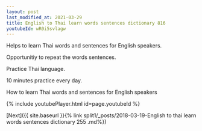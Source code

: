 ```yaml
---
layout: post
last_modified_at: 2021-03-29
title: English to Thai learn words sentences dictionary 816 
youtubeId: wR0i5svlagw
---
```

 
 
Helps to learn Thai words and sentences for English speakers.

Opportunitiy to repeat the words sentences. 

Practice Thai language. 
 
10 minutes practice every day. 
 
How to learn Thai words and sentences for English speakers 
 
{% include youtubePlayer.html id=page.youtubeId %}
 
 
[Next]({{ site.baseurl }}{% link  split1/_posts/2018-03-19-English to thai learn words sentences dictionary 255 .md%})
 
